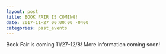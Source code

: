 ```yaml
---
layout: post
title: BOOK FAIR IS COMING!
date: 2017-11-27 00:00:00 -0400
categories: past_events
---
```

Book Fair is coming 11/27-12/8! More information coming soon!
